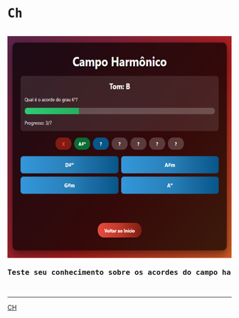 <pre>
<h1>Ch</h1>
<img src="./img/ch2.png" alt="Campo Harmônico" height="500" align="center"/>
<h3>Teste seu conhecimento sobre os acordes do campo harmônico</h3>
</pre>

---

[CH](https://izxqux.github.io/ch/)
